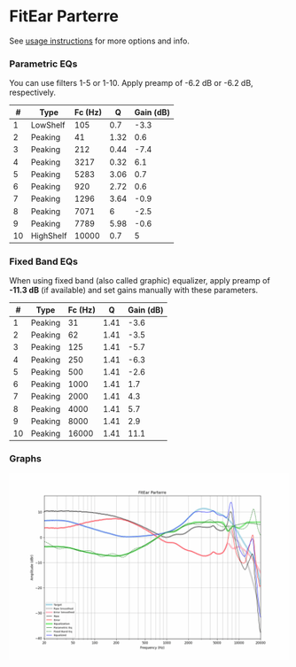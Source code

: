 # FitEar Parterre
See [usage instructions](https://github.com/jaakkopasanen/AutoEq#usage) for more options and info.

### Parametric EQs
You can use filters 1-5 or 1-10. Apply preamp of -6.2 dB or -6.2 dB, respectively.

|   # | Type      |   Fc (Hz) |    Q |   Gain (dB) |
|-----|-----------|-----------|------|-------------|
|   1 | LowShelf  |       105 | 0.7  |        -3.3 |
|   2 | Peaking   |        41 | 1.32 |         0.6 |
|   3 | Peaking   |       212 | 0.44 |        -7.4 |
|   4 | Peaking   |      3217 | 0.32 |         6.1 |
|   5 | Peaking   |      5283 | 3.06 |         0.7 |
|   6 | Peaking   |       920 | 2.72 |         0.6 |
|   7 | Peaking   |      1296 | 3.64 |        -0.9 |
|   8 | Peaking   |      7071 | 6    |        -2.5 |
|   9 | Peaking   |      7789 | 5.98 |        -0.6 |
|  10 | HighShelf |     10000 | 0.7  |         5   |

### Fixed Band EQs
When using fixed band (also called graphic) equalizer, apply preamp of **-11.3 dB** (if available) and set gains manually with these parameters.

|   # | Type    |   Fc (Hz) |    Q |   Gain (dB) |
|-----|---------|-----------|------|-------------|
|   1 | Peaking |        31 | 1.41 |        -3.6 |
|   2 | Peaking |        62 | 1.41 |        -3.5 |
|   3 | Peaking |       125 | 1.41 |        -5.7 |
|   4 | Peaking |       250 | 1.41 |        -6.3 |
|   5 | Peaking |       500 | 1.41 |        -2.6 |
|   6 | Peaking |      1000 | 1.41 |         1.7 |
|   7 | Peaking |      2000 | 1.41 |         4.3 |
|   8 | Peaking |      4000 | 1.41 |         5.7 |
|   9 | Peaking |      8000 | 1.41 |         2.9 |
|  10 | Peaking |     16000 | 1.41 |        11.1 |

### Graphs
![](./FitEar%20Parterre.png)
